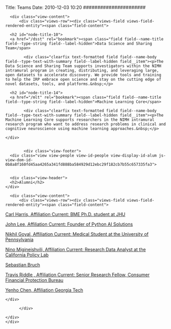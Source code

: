 Title: Teams
Date: 2010-12-03 10:20
######################


<div class="views-element-container"><div class="view view-teams-page view-id-teams_page view-display-id-page_1 js-view-dom-id-c028f2785f121e83bd75535a3f18ca1b6cbd8e8f8cd15a5af68fe98fcf0445d3">
  
    
      
      <div class="view-content">
          <div class="views-row"><div class="views-field views-field-rendered-entity"><span class="field-content">
<article aria-labelledby="node-title-10" class="node node--type-team node--view-mode-teaser">
  
      <h2 id="node-title-10">
      <a href="/dsst" rel="bookmark"><span class="field field--name-title field--type-string field--label-hidden">Data Science and Sharing Team</span>
</a>
    </h2>
    

  
  <div class="node__content">
    
            <div class="clearfix text-formatted field field--name-body field--type-text-with-summary field--label-hidden field__item"><p>The Data Science and Sharing Team supports investigators within the NIMH intramural program in creating, distributing, and leveraging large, open datasets to accelerate discovery. We provide tools and training to help the IRP embrace open science and stay on the cutting edge of novel datasets, tools, and platforms.&nbsp;</p>
</div>
      
  </div>

</article>
</span></div></div>
    <div class="views-row"><div class="views-field views-field-rendered-entity"><span class="field-content">
<article aria-labelledby="node-title-14" class="node node--type-team node--view-mode-teaser">
  
      <h2 id="node-title-14">
      <a href="/mlt" rel="bookmark"><span class="field field--name-title field--type-string field--label-hidden">Machine Learning Core</span>
</a>
    </h2>
    

  
  <div class="node__content">
    
            <div class="clearfix text-formatted field field--name-body field--type-text-with-summary field--label-hidden field__item"><p>The Machine Learning Core supports researchers in the NIMH intramural research program who want to address research problems in clinical and cognitive neuroscience using machine learning approaches.&nbsp;</p>
</div>
      
  </div>

</article>
</span></div></div>

    </div>
  
      
            <div class="view-footer">
      <div class="view view-people view-id-people view-display-id-alum js-view-dom-id-0b8a8f160fd45aa4265a341fd888ba584929d12ebc29f182cb7b55c657335fa3">
  
    
      <div class="view-header">
      <h2>Alumni</h2>
    </div>
      
      <div class="view-content">
          <div class="views-row"><div class="views-field views-field-rendered-entity"><span class="field-content">
<div class="node node--type-person node--view-mode-teaser">
  <a href="/node/83" rel="bookmark">Carl Harris, 
  <span class="field field--name-field-affiliation field--type-string field--label-visually_hidden">
    <span class="field__label visually-hidden">Affiliation</span>
              <span class="field__item">Current: BME Ph.D. student at JHU</span>
          </span>
</a>
</div>
<div class="views-element-container"></div>

</span></div></div>
    <div class="views-row"><div class="views-field views-field-rendered-entity"><span class="field-content">
<div class="node node--type-person node--view-mode-teaser">
  <a href="/node/9" rel="bookmark">John Lee, 
  <span class="field field--name-field-affiliation field--type-string field--label-visually_hidden">
    <span class="field__label visually-hidden">Affiliation</span>
              <span class="field__item">Current: Founder of Python AI Solutions</span>
          </span>
</a>
</div>
<div class="views-element-container"></div>

</span></div></div>
    <div class="views-row"><div class="views-field views-field-rendered-entity"><span class="field-content">
<div class="node node--type-person node--view-mode-teaser">
  <a href="/node/52" rel="bookmark">Nikhil Goyal, 
  <span class="field field--name-field-affiliation field--type-string field--label-visually_hidden">
    <span class="field__label visually-hidden">Affiliation</span>
              <span class="field__item">Current: Medical Student at the University of Pennsylvania</span>
          </span>
</a>
</div>
<div class="views-element-container"></div>

</span></div></div>
    <div class="views-row"><div class="views-field views-field-rendered-entity"><span class="field-content">
<div class="node node--type-person node--view-mode-teaser">
  <a href="/node/51" rel="bookmark">Nino Migineishvili, 
  <span class="field field--name-field-affiliation field--type-string field--label-visually_hidden">
    <span class="field__label visually-hidden">Affiliation</span>
              <span class="field__item">Current: Research Data Analyst at the California Policy Lab</span>
          </span>
</a>
</div>
<div class="views-element-container"></div>

</span></div></div>
    <div class="views-row"><div class="views-field views-field-rendered-entity"><span class="field-content">
<div class="node node--type-person node--view-mode-teaser">
  <a href="/node/78" rel="bookmark">Sebastian Bruch</a>
</div>
<div class="views-element-container"></div>

</span></div></div>
    <div class="views-row"><div class="views-field views-field-rendered-entity"><span class="field-content">
<div class="node node--type-person node--view-mode-teaser">
  <a href="/node/46" rel="bookmark">Travis Riddle , 
  <span class="field field--name-field-affiliation field--type-string field--label-visually_hidden">
    <span class="field__label visually-hidden">Affiliation</span>
              <span class="field__item">Current: Senior Research Fellow, Consumer Financial Protection Bureau</span>
          </span>
</a>
</div>
<div class="views-element-container"></div>

</span></div></div>
    <div class="views-row"><div class="views-field views-field-rendered-entity"><span class="field-content">
<div class="node node--type-person node--view-mode-teaser">
  <a href="/node/55" rel="bookmark">Yenho Chen, 
  <span class="field field--name-field-affiliation field--type-string field--label-visually_hidden">
    <span class="field__label visually-hidden">Affiliation</span>
              <span class="field__item">Georgia Tech</span>
          </span>
</a>
</div>
<div class="views-element-container"></div>

</span></div></div>

    </div>
  
          </div>

    </div>
    </div>
</div>